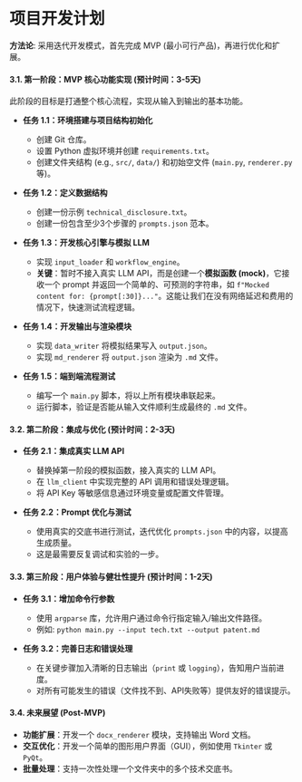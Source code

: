 # 项目开发计划

**方法论**: 采用迭代开发模式，首先完成 MVP (最小可行产品)，再进行优化和扩展。

#### 3.1. 第一阶段：MVP 核心功能实现 (预计时间：3-5天)

此阶段的目标是打通整个核心流程，实现从输入到输出的基本功能。

*   **任务 1.1：环境搭建与项目结构初始化**
    *   创建 Git 仓库。
    *   设置 Python 虚拟环境并创建 `requirements.txt`。
    *   创建文件夹结构 (e.g., `src/`, `data/`) 和初始空文件 (`main.py`, `renderer.py` 等)。

*   **任务 1.2：定义数据结构**
    *   创建一份示例 `technical_disclosure.txt`。
    *   创建一份包含至少3个步骤的 `prompts.json` 范本。

*   **任务 1.3：开发核心引擎与模拟 LLM**
    *   实现 `input_loader` 和 `workflow_engine`。
    *   **关键**：暂时不接入真实 LLM API，而是创建一个**模拟函数 (mock)**，它接收一个 prompt 并返回一个简单的、可预测的字符串，如 `f"Mocked content for: {prompt[:30]}..."`。这能让我们在没有网络延迟和费用的情况下，快速测试流程逻辑。

*   **任务 1.4：开发输出与渲染模块**
    *   实现 `data_writer` 将模拟结果写入 `output.json`。
    *   实现 `md_renderer` 将 `output.json` 渲染为 `.md` 文件。

*   **任务 1.5：端到端流程测试**
    *   编写一个 `main.py` 脚本，将以上所有模块串联起来。
    *   运行脚本，验证是否能从输入文件顺利生成最终的 `.md` 文件。

#### 3.2. 第二阶段：集成与优化 (预计时间：2-3天)

*   **任务 2.1：集成真实 LLM API**
    *   替换掉第一阶段的模拟函数，接入真实的 LLM API。
    *   在 `llm_client` 中实现完整的 API 调用和错误处理逻辑。
    *   将 API Key 等敏感信息通过环境变量或配置文件管理。

*   **任务 2.2：Prompt 优化与测试**
    *   使用真实的交底书进行测试，迭代优化 `prompts.json` 中的内容，以提高生成质量。
    *   这是最需要反复调试和实验的一步。

#### 3.3. 第三阶段：用户体验与健壮性提升 (预计时间：1-2天)

*   **任务 3.1：增加命令行参数**
    *   使用 `argparse` 库，允许用户通过命令行指定输入/输出文件路径。
    *   例如: `python main.py --input tech.txt --output patent.md`

*   **任务 3.2：完善日志和错误处理**
    *   在关键步骤加入清晰的日志输出（`print` 或 `logging`），告知用户当前进度。
    *   对所有可能发生的错误（文件找不到、API失败等）提供友好的错误提示。

#### 3.4. 未来展望 (Post-MVP)

*   **功能扩展**：开发一个 `docx_renderer` 模块，支持输出 Word 文档。
*   **交互优化**：开发一个简单的图形用户界面（GUI），例如使用 `Tkinter` 或 `PyQt`。
*   **批量处理**：支持一次性处理一个文件夹中的多个技术交底书。
